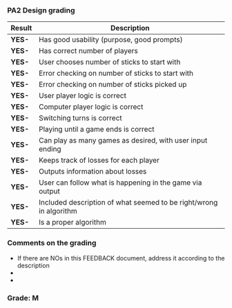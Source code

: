 ### PA2 Design grading


| Result  | Description                                      |
|---------|--------------------------------------------------|
| **YES-** | Has good usability (purpose, good prompts)      |
| **YES-** | Has correct number of players                   |
| **YES-** | User chooses number of sticks to start with     |
| **YES-** | Error checking on number of sticks to start with|
| **YES-** | Error checking on number of sticks picked up    |
| **YES-** | User player logic is correct                    |
| **YES-** | Computer player logic is correct                |
| **YES-** | Switching turns is correct                      |
| **YES-** | Playing until a game ends is correct            |
| **YES-** | Can play as many games as desired, with user input ending |
| **YES-** | Keeps track of losses for each player           |
| **YES-** | Outputs information about losses                |
| **YES-** | User can follow what is happening in the game via output |
| **YES-** | Included description of what seemed to be right/wrong in algorithm |
| **YES-** | Is a proper algorithm                           |

### Comments on the grading
- If there are NOs in this FEEDBACK document, address it according to the description
- 
- 
### Grade: M